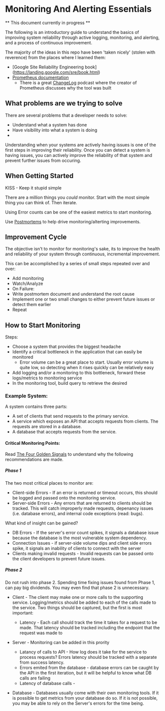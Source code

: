 # Monitoring And Alerting Essentials

** This document currently in progress **

The following is an introductory guide to understand the basics of improving system reliability through active logging, monitoring, and alerting, and a process of continuous improvement.

The majority of the ideas in this repo have been 'taken nicely' (stolen with reverence) from the places where I learned them:
* [Google Site Reliability Engineering book] (https://landing.google.com/sre/book.html)
* [Prometheus documentation](https://prometheus.io/docs/introduction/overview/)
    * There is a great [ChangeLog](https://changelog.com/podcast/168) podcast where the creator of Prometheus discusses why the tool was built

## What problems are we trying to solve

There are several problems that a developer needs to solve:

* Understand what a system has done 
* Have visibility into what a system is doing
* 

Understanding when your systems are actively having issues is one of the first steps in improving their reliability. Once you can detect a system is having issues, you can actively improve the reliability of that system and prevent further issues from occuring.

## When Getting Started

KISS - Keep it stupid simple

There are a million things you *could* monitor. Start with the most simple thing you can think of. Then iterate. 

Using Error counts can be one of the easiest metrics to start monitoring.

Use [Postmortems](SiteReliabilityEngineeringBook.md#postmortem-culture-learning-from-failure) to help drive monitoring/alterting improvements.

## Improvement Cycle

The objective isn't to monitor for monitoring's sake, its to improve the health and reliability of your system through  continuous, incremental improvement.

This can be accomplished by a series of small steps repeated over and over:

* Add monitoring
* Watch/Analyze
* On Failure:
* Write postmortem document and understand the root cause
* Implement one or two small changes to either prevent future issues or detect them earlier
* Repeat

## How to Start Monitoring

Steps:

* Choose a system that provides the biggest headache
* Identify a critical bottleneck in the application that can easily be monitored
    * Error volume can be a great place to start. Usually error volume is quite low, so detecting when it rises quickly can be relatively easy
* Add logging and/or a monitoring to this bottleneck, forward these logs/metrics to monitoring service
* In the monitoring tool, build query to retrieve the desired

### Example System:

A system contains three parts:

* A set of clients that send requests to the primary service.
* A service which exposes an API that accepts requests from clients. The requests are stored in a database.
* A database that accepts requests from the service.

#### Critical Monitoring Points:

Read [The Four Golden Signals](SiteReliabilityEngineeringBook.md#the-four-golden-signals) to understand why the following recommendations are made.

##### Phase 1

The two most critical places to monitor are:

* Client-side Errors - If an error is returned or timeout occurs, this should be logged and passed onto the monitoring service.
* Server-side Errors - Any errors that are returned to clients should be tracked. This will catch improperly made requests, depenancy issues (i.e. database errors), and internal code exceptions (read: bugs).

What kind of insight can be gained?
* DB Errors - If the server's error count spikes, it signals a database issue because the database is the most vulnerable system dependency.
* Connection Issues - if server-side volume dips and client side errors spike, it signals an inability of clients to connect with the server
* Clients making invalid requests - Invalid requests can be passed onto the client developers to prevent future issues.



##### Phase 2

Do not rush into phase 2. Spending time fixing issues found from Phase 1, can pay big dividends. You may even find that phase 2 is unnecessary.

* Client - The client may make one or more calls to the supporting service. Logging/metrics should be added to each of the calls made to the service. Two things should be captured, but the first is most important:
    * Latency - Each call should track the time it takes for a request to be made. That latency should be tracked including the endpoint that the request was made to

* Server - Monitoring can be added in this prority
    * Latancy of calls to API - How log does it take for the service to process requests? Errors latency should be tracked with a separate from success latency.
    * Errors emited from the database - database errors can be caught by the API in the first iteration, but it will be helpful to know what DB calls are failing 
    * Latency of database calls - 
    
* Database - Databases usually come with their own monitoring tools. If it is possible to get metrics from your database do so. If it is not possible, you may be able to rely on the Server's errors for the time being.




